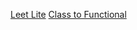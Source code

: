 [Leet Lite](https://levelup.gitconnected.com/dont-just-leetcode-follow-the-coding-patterns-instead-4beb6a197fdb)
[Class to Functional](https://www.digitalocean.com/community/tutorials/five-ways-to-convert-react-class-components-to-functional-components-with-react-hooks)
